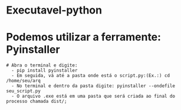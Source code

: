 # Executavel-python

# Podemos utilizar a ferramente: Pyinstaller

    # Abra o terminal e digite:
      - pip install pyinstaller
      - Em seguida, vá até a pasta onde está o script.py:(Ex.:) cd /home/seu/arq
      - No terminal e dentro da pasta digite: pyinstaller --ondefile seu_script.py  
      - O arquivo .exe está em uma pasta que será criada ao final do processo chamada dist/;
